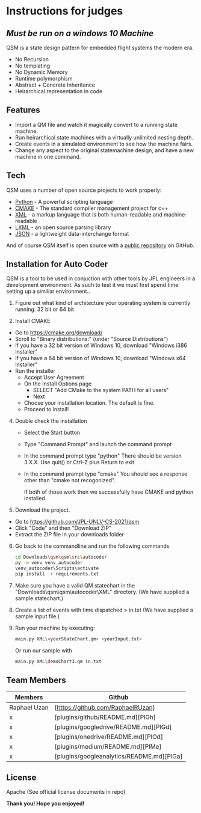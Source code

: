 # Instructions for judges
## _Must be run on a windows 10 Machine_
QSM is a state design pattern for embedded flight systems the modern era.

- No Recursion
- No templating
- No Dynamic Memory
- Runtime polymorphism
- Abstract + Concrete Inheritance
- Heirarchical representation in code

## Features

- Import a QM file and watch it magically convert to a running state machine.
- Run heirarchical state machines with a virtually unlimited nesting depth.
- Create events in a simulated environment to see how the machine fairs.
- Change any aspect to the original statemachine design, and have a new machine in one command.



## Tech

QSM uses a number of open source projects to work properly:

- [Python](https://breakdance.github.io/breakdance/) - A powerful scripting language
- [CMAKE](https://breakdance.github.io/breakdance/) - The standard compiler management project for c++
- [XML](https://breakdance.github.io/breakdance/) - a markup language that is both human-readable and machine-readable
- [LXML](https://breakdance.github.io/breakdance/) - an open source parsing library
- [JSON](https://breakdance.github.io/breakdance/) - a lightweight data-interchange format

And of course QSM itself is open source with a [public repository](https://github.com/JPL-UNLV-CS-2021/qsm)
 on GitHub.

## Installation for Auto Coder

QSM is a tool to be used in conjuction with other tools  by JPL engineers in a development environment.
As such to test it we must first spend time setting up a similiar environment..

1. Figure out what kind of architecture your operating system is currently running. 32 bit or 64 bit

3. Install CMAKE
- Go to https://cmake.org/download/
- Scroll to "Binary distributions:" (under "Source Distributions")
- If you have a 32 bit version of Windows 10, download "Windows i386 Installer"
- If you have a 64 bit version of Windows 10, download "Windows x64 Installer"
- Run the installer
	- Accept User Agreement
	- On the Install Options page
		- SELECT "Add CMake to the system PATH for all users"
		- Next
	- Choose your installation location. The default is fine.
	- Proceed to install!

4. Double check the installation
	- Select the Start button
	- Type "Command Prompt" and launch the command prompt
	- In the command prompt type "python"
	  There should be version 3.X.X.
	  Use quit() or Ctrl-Z plus Return to exit
	- In the command prompt type "cmake"
	  You should see a response other than "cmake not recogonized".

        If both of those work then we successfully have CMAKE and python installed.
        
5. Download the project.

- Go to https://github.com/JPL-UNLV-CS-2021/qsm
- Click "Code" and then "Download ZIP"
- Extract the ZIP file in your downloads folder

6. Go back to the commandline and run the following commands
	```sh 
    cd Downloads\qsm\qsm\src\autocoder
	py -m venv venv_autocoder
	venv_autocoder\Scripts\activate
	pip install -r requirements.txt
	```

7. Make sure you have a valid QM statechart in the "Downloads\qsm\qsm\autocoder\XML" directory. 
(We have supplied a sample statechart.)

8. Create a list of events with time dispatched  > in.txt  (We have supplied a sample input file.)

9. Run your machine by executing:
    ```sh
    main.py XML\<yourStateChart.qm> <yourInput.txt>
    ```
    Or run our sample with
    ```sh
    main.py XML\demoChart3.qm in.txt
    ```

## Team Members
| Members | Github |
| ------ | ------ |
| Raphael Uzan | [https://github.com/RaphaelRUzan] |
| x | [plugins/github/README.md][PlGh] |
| x | [plugins/googledrive/README.md][PlGd] |
| x | [plugins/onedrive/README.md][PlOd] |
| x | [plugins/medium/README.md][PlMe] |
| x | [plugins/googleanalytics/README.md][PlGa] |


## License

Apache (See official license documents in repo)

**Thank you! Hope you enjoyed!**

[//]: # (These are reference links used in the body of this note and get stripped out when the markdown processor does its job. There is no need to format nicely because it shouldn't be seen. Thanks SO - http://stackoverflow.com/questions/4823468/store-comments-in-markdown-syntax)

